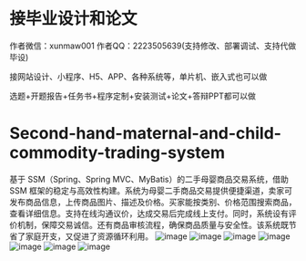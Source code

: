 # 接毕业设计和论文
作者微信：xunmaw001  作者QQ：2223505639(支持修改、部署调试、支持代做毕设)

接网站设计、小程序、H5、APP、各种系统等，单片机、嵌入式也可以做

选题+开题报告+任务书+程序定制+安装测试+论文+答辩PPT都可以做
# Second-hand-maternal-and-child-commodity-trading-system
基于 SSM（Spring、Spring MVC、MyBatis）的二手母婴商品交易系统，借助 SSM 框架的稳定与高效性构建。系统为母婴二手商品交易提供便捷渠道，卖家可发布商品信息，上传商品图片、描述及价格。买家能按类别、价格范围搜索商品，查看详细信息。支持在线沟通议价，达成交易后完成线上支付。同时，系统设有评价机制，保障交易诚信。还有商品审核流程，确保商品质量与安全性。该系统既节省了家庭开支，又促进了资源循环利用。 
![image](https://github.com/user-attachments/assets/db1ad730-75fe-48e3-928a-8bcebdda000d)
![image](https://github.com/user-attachments/assets/43574572-68fa-41af-8ba0-0a97fffdca0f)
![image](https://github.com/user-attachments/assets/2c708e0f-5837-4b8a-a407-22b8cd9e272c)
![image](https://github.com/user-attachments/assets/f058cd1a-25f5-488b-b808-45bdbc514ff1)
![image](https://github.com/user-attachments/assets/a053ee4e-6997-4189-b240-491c1b1e93af)
![image](https://github.com/user-attachments/assets/4eaf62bf-200f-412d-9b0d-eca02cfc824c)
![image](https://github.com/user-attachments/assets/27ec0ae7-43f1-4d6c-81c6-2252c20a396a)
